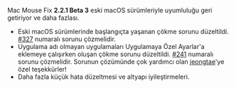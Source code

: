 Mac Mouse Fix __2.2.1 Beta 3__ eski macOS sürümleriyle uyumluluğu geri getiriyor ve daha fazlası.

- Eski macOS sürümlerinde başlangıçta yaşanan çökme sorunu düzeltildi. [#327](https://github.com/noah-nuebling/mac-mouse-fix/issues/327) numaralı sorunu çözmelidir.
- Uygulama adı olmayan uygulamaları Uygulamaya Özel Ayarlar'a eklemeye çalışırken oluşan çökme sorunu düzeltildi. [#241](https://github.com/noah-nuebling/mac-mouse-fix/issues/241) numaralı sorunu çözmelidir. Sorunun çözümünde çok yardımcı olan [jeongtae](https://github.com/jeongtae)'ye özel teşekkürler!
- Daha fazla küçük hata düzeltmesi ve altyapı iyileştirmeleri.